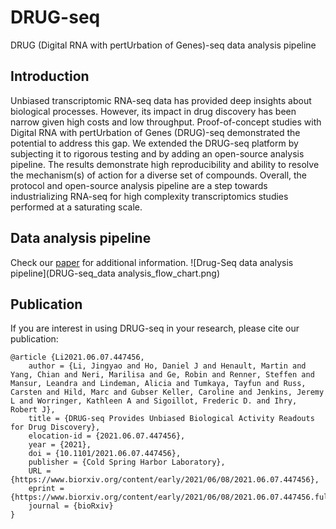 # DRUG-seq
DRUG (Digital RNA with pertUrbation of Genes)-seq data analysis pipeline

## Introduction
Unbiased transcriptomic RNA-seq data has provided deep insights about biological processes. However, its impact in drug discovery has been narrow given high costs and low throughput. Proof-of-concept studies with Digital RNA with pertUrbation of Genes (DRUG)-seq demonstrated the potential to address this gap. We extended the DRUG-seq platform by subjecting it to rigorous testing and by adding an open-source analysis pipeline. The results demonstrate high reproducibility and ability to resolve the mechanism(s) of action for a diverse set of compounds. Overall, the protocol and open-source analysis pipeline are a step towards industrializing RNA-seq for high complexity transcriptomics studies performed at a saturating scale.
## Data analysis pipeline
Check our [paper](https://www.biorxiv.org/content/10.1101/2021.06.07.447456v1) for additional information.
![Drug-Seq data analysis pipeline](DRUG-seq_data analysis_flow_chart.png)
## Publication
If you are interest in using DRUG-seq in your research, please cite our publication:
```
@article {Li2021.06.07.447456,
	author = {Li, Jingyao and Ho, Daniel J and Henault, Martin and Yang, Chian and Neri, Marilisa and Ge, Robin and Renner, Steffen and Mansur, Leandra and Lindeman, Alicia and Tumkaya, Tayfun and Russ, Carsten and Hild, Marc and Gubser Keller, Caroline and Jenkins, Jeremy L and Worringer, Kathleen A and Sigoillot, Frederic D. and Ihry, Robert J},
	title = {DRUG-seq Provides Unbiased Biological Activity Readouts for Drug Discovery},
	elocation-id = {2021.06.07.447456},
	year = {2021},
	doi = {10.1101/2021.06.07.447456},
	publisher = {Cold Spring Harbor Laboratory},
	URL = {https://www.biorxiv.org/content/early/2021/06/08/2021.06.07.447456},
	eprint = {https://www.biorxiv.org/content/early/2021/06/08/2021.06.07.447456.full.pdf},
	journal = {bioRxiv}
}
```